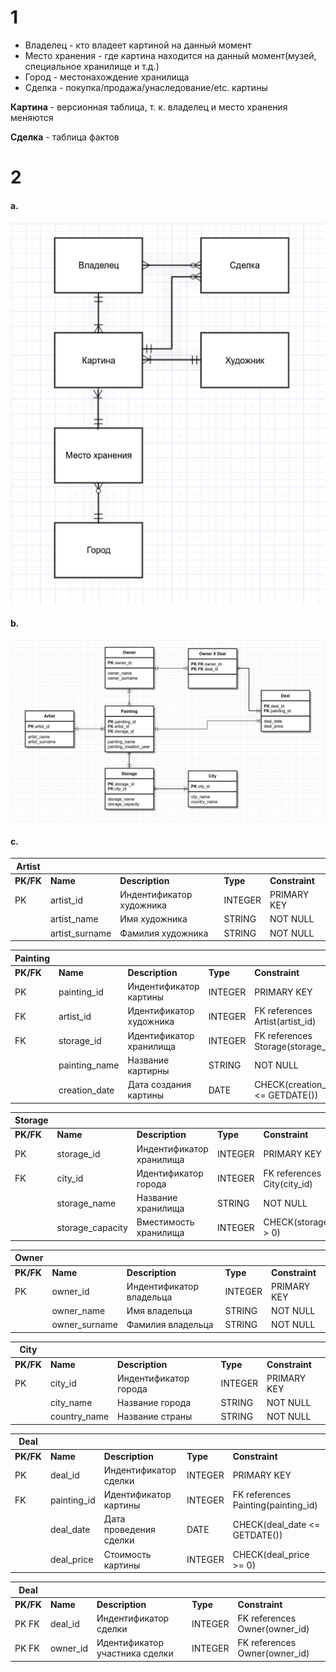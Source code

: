 # 1

- Владелец - кто владеет картиной на данный момент
- Место хранения - где картина находится на данный момент(музей, специальное хранилище и т.д.)
- Город - местонахождение хранилища
- Сделка - покупка/продажа/унаследование/etc. картины 

**Картина** - версионная таблица, т. к. владелец и место хранения меняются

**Сделка** - таблица фактов

# 2

#### a. 
![](2a.jpg)

#### b. 
![](2b.jpg)

#### c.
| **Artist** |                |                          |          |                |
|------------|----------------|--------------------------|----------|----------------|
| **PK/FK**  | **Name**       | **Description**          | **Type** | **Constraint** |
| PK         | artist_id      | Индентификатор художника | INTEGER  | PRIMARY KEY    |
|            | artist_name    | Имя художника            | STRING   | NOT NULL       |
|            | artist_surname | Фамилия художника        | STRING   | NOT NULL       |

| **Painting** |               |                         |          |                                   |
|--------------|---------------|-------------------------|----------|-----------------------------------|
| **PK/FK**    | **Name**      | **Description**         | **Type** | **Constraint**                    |
| PK           | painting_id   | Индентификатор картины  | INTEGER  | PRIMARY KEY                       |
| FK           | artist_id     | Идентификатор художника | INTEGER  | FK references Artist(artist_id)   |
| FK           | storage_id    | Идентификатор хранилища | INTEGER  | FK references Storage(storage_id) |
|              | painting_name | Название картирны       | STRING   | NOT NULL                          |
|              | creation_date | Дата создания картины   | DATE     | CHECK(creation_date <= GETDATE()) |

| **Storage** |                  |                          |          |                             |
|-------------|------------------|--------------------------|----------|-----------------------------|
| **PK/FK**   | **Name**         | **Description**          | **Type** | **Constraint**              |
| PK          | storage_id       | Индентификатор хранилища | INTEGER  | PRIMARY KEY                 |
| FK          | city_id          | Идентификатор города     | INTEGER  | FK references City(city_id) |
|             | storage_name     | Название хранилища       | STRING   | NOT NULL                    |
|             | storage_capacity | Вместимость хранилища    | INTEGER  | СHECK(storage_capacity > 0) |

| **Owner** |                |                          |          |                |
|------------|----------------|--------------------------|----------|----------------|
| **PK/FK**  | **Name**       | **Description**          | **Type** | **Constraint** |
| PK         | owner_id      | Индентификатор владельца | INTEGER  | PRIMARY KEY    |
|            | owner_name    | Имя владельца          | STRING   | NOT NULL       |
|            | owner_surname | Фамилия владельца       | STRING   | NOT NULL       |

| **City** |                |                          |          |                |
|------------|----------------|--------------------------|----------|----------------|
| **PK/FK**  | **Name**       | **Description**          | **Type** | **Constraint** |
| PK         | city_id      | Индентификатор города | INTEGER  | PRIMARY KEY    |
|            | city_name    | Название города           | STRING   | NOT NULL       |
|            | country_name | Название страны        | STRING   | NOT NULL       |

| **Deal**  |             |                        |          |                                     |
|-----------|-------------|------------------------|----------|-------------------------------------|
| **PK/FK** | **Name**    | **Description**        | **Type** | **Constraint**                      |
| PK        | deal_id     | Индентификатор сделки  | INTEGER  | PRIMARY KEY                         |
| FK        | painting_id | Идентификатор картины  | INTEGER  | FK references Painting(painting_id) |
|           | deal_date   | Дата проведения сделки | DATE     | CHECK(deal_date <= GETDATE())                         |
|           | deal_price  | Стоимость картины      | INTEGER  | СHECK(deal_price >= 0)              |

| **Deal**  |          |                         |          |                               |
|-----------|----------|-------------------------|----------|-------------------------------|
| **PK/FK** | **Name** | **Description**         | **Type** | **Constraint**                |
| PK FK     | deal_id  | Индентификатор сделки   | INTEGER  | FK references Owner(owner_id) |
| PK FK     | owner_id | Идентификатор участника сделки | INTEGER  | FK references Owner(owner_id) |

